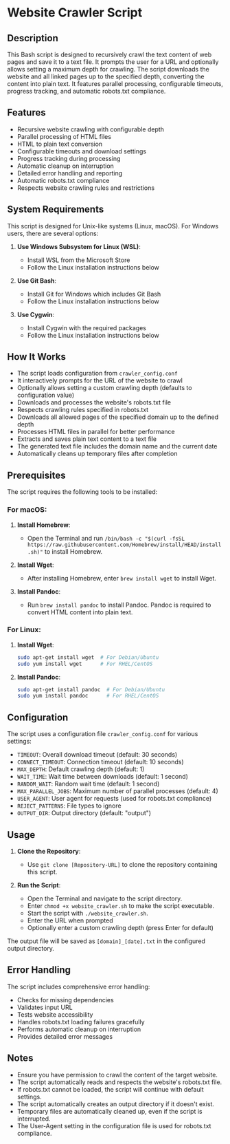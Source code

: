 # Website Crawler Script

## Description
This Bash script is designed to recursively crawl the text content of web pages and save it to a text file. It prompts the user for a URL and optionally allows setting a maximum depth for crawling. The script downloads the website and all linked pages up to the specified depth, converting the content into plain text. It features parallel processing, configurable timeouts, progress tracking, and automatic robots.txt compliance.

## Features
- Recursive website crawling with configurable depth
- Parallel processing of HTML files
- HTML to plain text conversion
- Configurable timeouts and download settings
- Progress tracking during processing
- Automatic cleanup on interruption
- Detailed error handling and reporting
- Automatic robots.txt compliance
- Respects website crawling rules and restrictions

## System Requirements
This script is designed for Unix-like systems (Linux, macOS). For Windows users, there are several options:

1. **Use Windows Subsystem for Linux (WSL)**:
   - Install WSL from the Microsoft Store
   - Follow the Linux installation instructions below

2. **Use Git Bash**:
   - Install Git for Windows which includes Git Bash
   - Follow the Linux installation instructions below

3. **Use Cygwin**:
   - Install Cygwin with the required packages
   - Follow the Linux installation instructions below

## How It Works
- The script loads configuration from `crawler_config.conf`
- It interactively prompts for the URL of the website to crawl
- Optionally allows setting a custom crawling depth (defaults to configuration value)
- Downloads and processes the website's robots.txt file
- Respects crawling rules specified in robots.txt
- Downloads all allowed pages of the specified domain up to the defined depth
- Processes HTML files in parallel for better performance
- Extracts and saves plain text content to a text file
- The generated text file includes the domain name and the current date
- Automatically cleans up temporary files after completion

## Prerequisites
The script requires the following tools to be installed:

### For macOS:
1. **Install Homebrew**:
    - Open the Terminal and run `/bin/bash -c "$(curl -fsSL https://raw.githubusercontent.com/Homebrew/install/HEAD/install.sh)"` to install Homebrew.

2. **Install Wget**:
    - After installing Homebrew, enter `brew install wget` to install Wget.

3. **Install Pandoc**:
    - Run `brew install pandoc` to install Pandoc. Pandoc is required to convert HTML content into plain text.

### For Linux:
1. **Install Wget**:
    ```bash
    sudo apt-get install wget  # For Debian/Ubuntu
    sudo yum install wget      # For RHEL/CentOS
    ```

2. **Install Pandoc**:
    ```bash
    sudo apt-get install pandoc  # For Debian/Ubuntu
    sudo yum install pandoc      # For RHEL/CentOS
    ```

## Configuration
The script uses a configuration file `crawler_config.conf` for various settings:

- `TIMEOUT`: Overall download timeout (default: 30 seconds)
- `CONNECT_TIMEOUT`: Connection timeout (default: 10 seconds)
- `MAX_DEPTH`: Default crawling depth (default: 1)
- `WAIT_TIME`: Wait time between downloads (default: 1 second)
- `RANDOM_WAIT`: Random wait time (default: 1 second)
- `MAX_PARALLEL_JOBS`: Maximum number of parallel processes (default: 4)
- `USER_AGENT`: User agent for requests (used for robots.txt compliance)
- `REJECT_PATTERNS`: File types to ignore
- `OUTPUT_DIR`: Output directory (default: "output")

## Usage
1. **Clone the Repository**:
    - Use `git clone [Repository-URL]` to clone the repository containing this script.

2. **Run the Script**:
    - Open the Terminal and navigate to the script directory.
    - Enter `chmod +x website_crawler.sh` to make the script executable.
    - Start the script with `./website_crawler.sh`.
    - Enter the URL when prompted
    - Optionally enter a custom crawling depth (press Enter for default)

The output file will be saved as `[domain]_[date].txt` in the configured output directory.

## Error Handling
The script includes comprehensive error handling:
- Checks for missing dependencies
- Validates input URL
- Tests website accessibility
- Handles robots.txt loading failures gracefully
- Performs automatic cleanup on interruption
- Provides detailed error messages

## Notes
- Ensure you have permission to crawl the content of the target website.
- The script automatically reads and respects the website's robots.txt file.
- If robots.txt cannot be loaded, the script will continue with default settings.
- The script automatically creates an output directory if it doesn't exist.
- Temporary files are automatically cleaned up, even if the script is interrupted.
- The User-Agent setting in the configuration file is used for robots.txt compliance.
